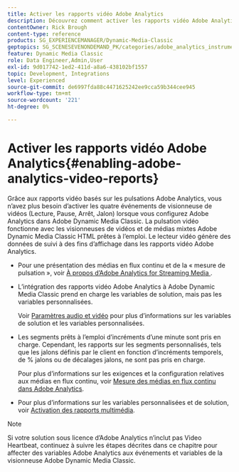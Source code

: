 ```yaml
---
title: Activer les rapports vidéo Adobe Analytics
description: Découvrez comment activer les rapports vidéo Adobe Analytics dans Adobe Dynamic Media Classic.
contentOwner: Rick Brough
content-type: reference
products: SG_EXPERIENCEMANAGER/Dynamic-Media-Classic
geptopics: SG_SCENESEVENONDEMAND_PK/categories/adobe_analytics_instrumentation_kit
feature: Dynamic Media Classic
role: Data Engineer,Admin,User
exl-id: 9d017742-1ed2-411d-a8a6-438102bf1557
topic: Development, Integrations
level: Experienced
source-git-commit: de6997fda88c4471625242ee9cca59b344cee945
workflow-type: tm+mt
source-wordcount: '221'
ht-degree: 0%

---
```


# Activer les rapports vidéo Adobe Analytics{#enabling-adobe-analytics-video-reports}

Grâce aux rapports vidéo basés sur les pulsations Adobe Analytics, vous n’avez plus besoin d’activer les quatre événements de visionneuse de vidéos (Lecture, Pause, Arrêt, Jalon) lorsque vous configurez Adobe Analytics dans Adobe Dynamic Media Classic. La pulsation vidéo fonctionne avec les visionneuses de vidéos et de médias mixtes Adobe Dynamic Media Classic HTML prêtes à l’emploi. Le lecteur vidéo génère des données de suivi à des fins d’affichage dans les rapports vidéo Adobe Analytics.

* Pour une présentation des médias en flux continu et de la « mesure de pulsation », voir [&#x200B; À propos d’Adobe Analytics for Streaming Media &#x200B;](https://experienceleague.adobe.com/fr/docs/media-analytics/using/media-overview).

* L’intégration des rapports vidéo Adobe Analytics à Adobe Dynamic Media Classic prend en charge les variables de solution, mais pas les variables personnalisées.

  Voir [Paramètres audio et vidéo](https://experienceleague.adobe.com/fr/docs/media-analytics/using/implementation/variables/audio-video-parameters) pour plus d’informations sur les variables de solution et les variables personnalisées.

* Les segments prêts à l’emploi d’incréments d’une minute sont pris en charge. Cependant, les rapports sur les segments personnalisés, tels que les jalons définis par le client en fonction d’incréments temporels, de % jalons ou de décalages jalons, ne sont pas pris en charge.

  Pour plus d’informations sur les exigences et la configuration relatives aux médias en flux continu, voir [Mesure des médias en flux continu dans Adobe Analytics](https://experienceleague.adobe.com/fr/docs/media-analytics/using/media-overview).

* Pour plus d’informations sur les variables personnalisées et de solution, voir [Activation des rapports multimédia](https://experienceleague.adobe.com/fr/docs/media-analytics/using/media-reports/media-reports-enable#media-reports).

>[!NOTE]
>
>Si votre solution sous licence d’Adobe Analytics n’inclut pas Video Heartbeat, continuez à suivre les étapes décrites dans ce chapitre pour affecter des variables Adobe Analytics aux événements et variables de la visionneuse Adobe Dynamic Media Classic.
